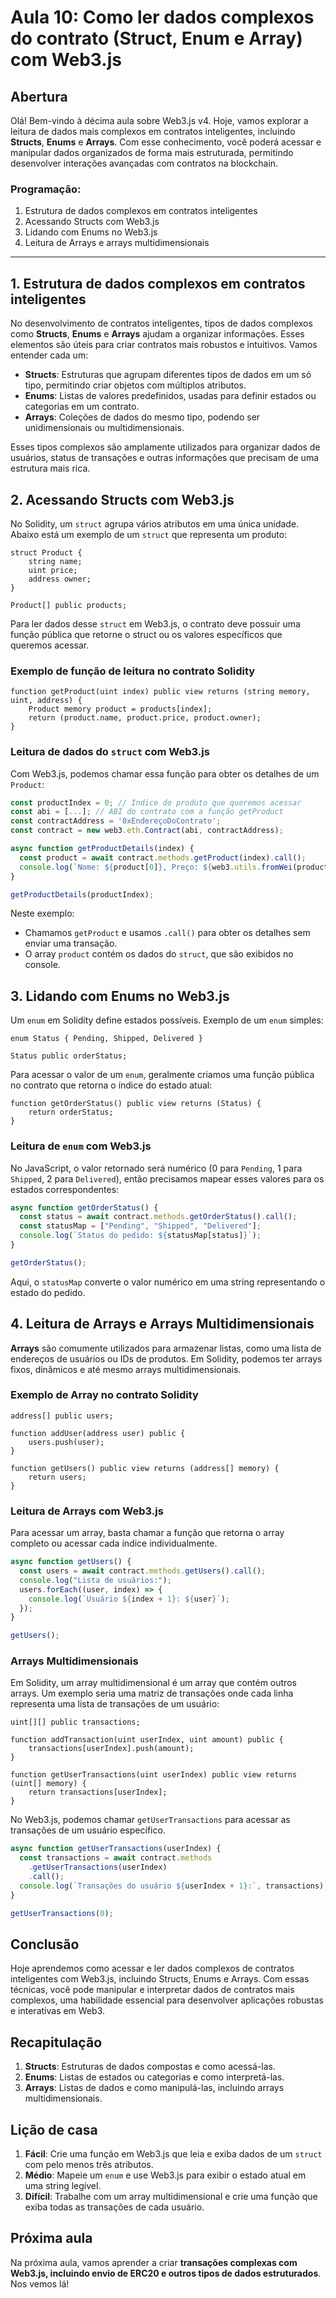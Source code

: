 # Aula 10: Como ler dados complexos do contrato (Struct, Enum e Array) com Web3.js

## Abertura

Olá! Bem-vindo à décima aula sobre Web3.js v4. Hoje, vamos explorar a leitura de dados mais complexos em contratos inteligentes, incluindo **Structs**, **Enums** e **Arrays**. Com esse conhecimento, você poderá acessar e manipular dados organizados de forma mais estruturada, permitindo desenvolver interações avançadas com contratos na blockchain.

### Programação:

1. Estrutura de dados complexos em contratos inteligentes
2. Acessando Structs com Web3.js
3. Lidando com Enums no Web3.js
4. Leitura de Arrays e arrays multidimensionais

---

## 1. Estrutura de dados complexos em contratos inteligentes

No desenvolvimento de contratos inteligentes, tipos de dados complexos como **Structs**, **Enums** e **Arrays** ajudam a organizar informações. Esses elementos são úteis para criar contratos mais robustos e intuitivos. Vamos entender cada um:

- **Structs**: Estruturas que agrupam diferentes tipos de dados em um só tipo, permitindo criar objetos com múltiplos atributos.
- **Enums**: Listas de valores predefinidos, usadas para definir estados ou categorias em um contrato.
- **Arrays**: Coleções de dados do mesmo tipo, podendo ser unidimensionais ou multidimensionais.

Esses tipos complexos são amplamente utilizados para organizar dados de usuários, status de transações e outras informações que precisam de uma estrutura mais rica.

## 2. Acessando Structs com Web3.js

No Solidity, um `struct` agrupa vários atributos em uma única unidade. Abaixo está um exemplo de um `struct` que representa um produto:

```solidity
struct Product {
    string name;
    uint price;
    address owner;
}

Product[] public products;
```

Para ler dados desse `struct` em Web3.js, o contrato deve possuir uma função pública que retorne o struct ou os valores específicos que queremos acessar.

### Exemplo de função de leitura no contrato Solidity

```solidity
function getProduct(uint index) public view returns (string memory, uint, address) {
    Product memory product = products[index];
    return (product.name, product.price, product.owner);
}
```

### Leitura de dados do `struct` com Web3.js

Com Web3.js, podemos chamar essa função para obter os detalhes de um `Product`:

```javascript
const productIndex = 0; // Índice do produto que queremos acessar
const abi = [...]; // ABI do contrato com a função getProduct
const contractAddress = '0xEndereçoDoContrato';
const contract = new web3.eth.Contract(abi, contractAddress);

async function getProductDetails(index) {
  const product = await contract.methods.getProduct(index).call();
  console.log(`Nome: ${product[0]}, Preço: ${web3.utils.fromWei(product[1], 'ether')} ETH, Dono: ${product[2]}`);
}

getProductDetails(productIndex);
```

Neste exemplo:

- Chamamos `getProduct` e usamos `.call()` para obter os detalhes sem enviar uma transação.
- O array `product` contém os dados do `struct`, que são exibidos no console.

## 3. Lidando com Enums no Web3.js

Um `enum` em Solidity define estados possíveis. Exemplo de um `enum` simples:

```solidity
enum Status { Pending, Shipped, Delivered }

Status public orderStatus;
```

Para acessar o valor de um `enum`, geralmente criamos uma função pública no contrato que retorna o índice do estado atual:

```solidity
function getOrderStatus() public view returns (Status) {
    return orderStatus;
}
```

### Leitura de `enum` com Web3.js

No JavaScript, o valor retornado será numérico (0 para `Pending`, 1 para `Shipped`, 2 para `Delivered`), então precisamos mapear esses valores para os estados correspondentes:

```javascript
async function getOrderStatus() {
  const status = await contract.methods.getOrderStatus().call();
  const statusMap = ["Pending", "Shipped", "Delivered"];
  console.log(`Status do pedido: ${statusMap[status]}`);
}

getOrderStatus();
```

Aqui, o `statusMap` converte o valor numérico em uma string representando o estado do pedido.

## 4. Leitura de Arrays e Arrays Multidimensionais

**Arrays** são comumente utilizados para armazenar listas, como uma lista de endereços de usuários ou IDs de produtos. Em Solidity, podemos ter arrays fixos, dinâmicos e até mesmo arrays multidimensionais.

### Exemplo de Array no contrato Solidity

```solidity
address[] public users;

function addUser(address user) public {
    users.push(user);
}

function getUsers() public view returns (address[] memory) {
    return users;
}
```

### Leitura de Arrays com Web3.js

Para acessar um array, basta chamar a função que retorna o array completo ou acessar cada índice individualmente.

```javascript
async function getUsers() {
  const users = await contract.methods.getUsers().call();
  console.log("Lista de usuários:");
  users.forEach((user, index) => {
    console.log(`Usuário ${index + 1}: ${user}`);
  });
}

getUsers();
```

### Arrays Multidimensionais

Em Solidity, um array multidimensional é um array que contém outros arrays. Um exemplo seria uma matriz de transações onde cada linha representa uma lista de transações de um usuário:

```solidity
uint[][] public transactions;

function addTransaction(uint userIndex, uint amount) public {
    transactions[userIndex].push(amount);
}

function getUserTransactions(uint userIndex) public view returns (uint[] memory) {
    return transactions[userIndex];
}
```

No Web3.js, podemos chamar `getUserTransactions` para acessar as transações de um usuário específico.

```javascript
async function getUserTransactions(userIndex) {
  const transactions = await contract.methods
    .getUserTransactions(userIndex)
    .call();
  console.log(`Transações do usuário ${userIndex + 1}:`, transactions);
}

getUserTransactions(0);
```

## Conclusão

Hoje aprendemos como acessar e ler dados complexos de contratos inteligentes com Web3.js, incluindo Structs, Enums e Arrays. Com essas técnicas, você pode manipular e interpretar dados de contratos mais complexos, uma habilidade essencial para desenvolver aplicações robustas e interativas em Web3.

## Recapitulação

1. **Structs**: Estruturas de dados compostas e como acessá-las.
2. **Enums**: Listas de estados ou categorias e como interpretá-las.
3. **Arrays**: Listas de dados e como manipulá-las, incluindo arrays multidimensionais.

## Lição de casa

1. **Fácil**: Crie uma função em Web3.js que leia e exiba dados de um `struct` com pelo menos três atributos.
2. **Médio**: Mapeie um `enum` e use Web3.js para exibir o estado atual em uma string legível.
3. **Difícil**: Trabalhe com um array multidimensional e crie uma função que exiba todas as transações de cada usuário.

## Próxima aula

Na próxima aula, vamos aprender a criar **transações complexas com Web3.js, incluindo envio de ERC20 e outros tipos de dados estruturados**. Nos vemos lá!
